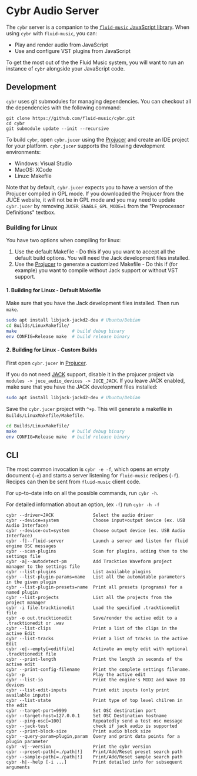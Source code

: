 # Cybr Audio Server

The `cybr` server is a companion to the [`fluid-music` JavaScript library](https://www.npmjs.com/package/fluid-music). When using `cybr` with `fluid-music`, you can:

- Play and render audio from JavaScript
- Use and configure VST plugins from JavaScript

To get the most out of the the Fluid Music system, you will want to run an instance of `cybr` alongside your JavaScript code.

## Development

`cybr` uses git submodules for managing dependencies. You can checkout all the dependencies with the following command:

```
git clone https://github.com/fluid-music/cybr.git
cd cybr
git submodule update --init --recursive
```

To build `cybr`, open `cybr.jucer` using the [Projucer](https://juce.com/discover/projucer) and create an IDE project for your platform. `cybr.jucer` supports the following development environments:

- Windows: Visual Studio
- MacOS: XCode
- Linux: Makefile

Note that by default, `cybr.jucer` expects you to have a version of the Projucer compiled in GPL mode. If you downloaded the Projucer from the JUCE website, it will not be in GPL mode and you may need to update `cybr.jucer` by removing `JUCER_ENABLE_GPL_MODE=1` from the "Preprocessor Definitions" textbox.

### Building for Linux

You have two options when compiling for linux:

1. Use the default Makefile - Do this if you you want to accept all the default build options. You will need the Jack development files installed.
2. Use the [Projucer](https://juce.com/discover/projucer) to generate a customized Makefile - Do this if (for example) you want to compile without Jack support or without VST support.

#### 1. Building for Linux - Default Makefile
Make sure that you have the Jack development files installed. Then run `make`.

```sh
sudo apt install libjack-jackd2-dev # Ubuntu/Debian
cd Builds/LinuxMakefile/
make                     # build debug binary
env CONFIG=Release make  # build release binary
```

#### 2. Building for Linux - Custom Builds

First open `cybr.jucer` in [Projucer](https://juce.com/discover/projucer).

If you do not need [JACK](https://jackaudio.org/) support, disable it in the
projucer project via `modules -> juce_audio_devices -> JUCE_JACK`. If you leave
JACK enabled, make sure that you have the JACK development files installed:

```sh
sudo apt install libjack-jackd2-dev # Ubuntu/Debian
```

Save the `cybr.jucer` project with `^+p`. This will generate a makefile in `Builds/LinuxMakefile/Makefile`.

```sh
cd Builds/LinuxMakefile/
make                     # build debug binary
env CONFIG=Release make  # build release binary
```

## CLI

The most common invocation is `cybr -e -f`, which opens an empty document (`-e`) and starts a server listening for `fluid-music` recipes (`-f`). Recipes can then be sent from `fluid-music` client code.

For up-to-date info on all the possible commands, run `cybr -h`.

For detailed information about an option,  (ex `-f`) run `cybr -h -f`

```
cybr --driver=JACK               Select the audio driver
cybr --device=system             Choose input+output device (ex. USB Audio Interface)
cybr --device-out=system         Choose output device (ex. USB Audio Interface)
cybr -f|--fluid-server           Launch a server and listen for fluid engine OSC messages
cybr --scan-plugins              Scan for plugins, adding them to the settings file
cybr -a|--autodetect-pm          Add Tracktion Waveform project manager to the settings file
cybr --list-plugins              List available plugins
cybr --list-plugin-params=name   List all the automatable parameters in the given plugin
cybr --list-plugin-presets=name  Print all presets (programs) for a named plugin
cybr --list-projects             List all the projects from the project manager
cybr -i file.tracktionedit       Load the specified .tracktionedit file
cybr -o out.tracktionedit        Save/render the active edit to a .tracktionedit or .wav
cybr --list-clips                Print a list of the clips in the active Edit
cybr --list-tracks               Print a list of tracks in the active Edit
cybr -e|--empty[=editfile]       Activate an empty edit with optional .tracktionedit file
cybr --print-length              Print the length in seconds of the active edit
cybr --print-config-filename     Print the complete settings filename.
cybr -p                          Play the active edit
cybr --list-io                   Print the engine's MIDI and Wave IO devices
cybr --list-edit-inputs          Print edit inputs (only print available inputs)
cybr --list-state                Print type of top level chilren in the edit
cybr --target-port=9999          Set OSC destination port
cybr --target-host=127.0.0.1     Set OSC Destination hostname
cybr --ping-osc[=100]            Repeatedly send a test osc message
cybr --jack-test                 check if jack audio is supported
cybr --print-block-size          Print audio block size
cybr --query-param=plugin,param  Query and print data points for a plugin parameter
cybr -v|--version                Print the cybr version
cybr --preset-path[=./path|!]    Print/Add/Reset preset search path
cybr --sample-path[=./path|!]    Print/Add/Reset sample search path
cybr -h|--help [-i ...]          Print detailed info for subsequent arguments
```
